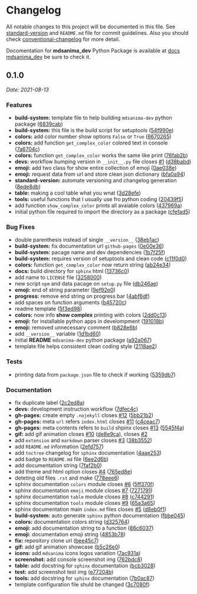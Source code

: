 # Changelog

All notable changes to this project will be documented in this file.
See [standard-version](https://github.com/conventional-changelog/standard-version)
and `README.md` file for commit guidelines. Also you should check [conventional-changelog](https://github.com/mdsanima/conventional-changelog) for more detail.

Docomentation for **mdsanima_dev** Python Package is available
at [docs mdsanima_dev](https://mdsanima-dev.github.io/mdsanima-dev/) be sure to check it.

## 0.1.0

*Date:* *2021-08-13*

### Features

* **build-system:** template file to help building `mdsanima-dev` python package ([6839cab](https://github.com/mdsanima-dev/mdsanima-dev/commit/6839cab06a55b1a3e04831b361d50daa293e35a6))
* **build-system:** this file is the build script for setuptools ([54f990e](https://github.com/mdsanima-dev/mdsanima-dev/commit/54f990e0117648be830bc18ecf1ac97c7128028d))
* **colors:** add color number show options `False` or `True` ([6670265](https://github.com/mdsanima-dev/mdsanima-dev/commit/6670265db59900e048cc90435f897852c0931ab5))
* **colors:** add function `get_complex_color` colored text in console ([7a6704c](https://github.com/mdsanima-dev/mdsanima-dev/commit/7a6704c350116595976a50f8091c7fa60ad2f27e))
* **colors:** function `get_complex_color` works the same like print ([76fab2b](https://github.com/mdsanima-dev/mdsanima-dev/commit/76fab2ba7fd348096b5e36065e575c01542d3366))
* **devs:** workflow bumping version in `__init__.py` file closes [#1](https://github.com/mdsanima-dev/mdsanima-dev/issues/1) ([d38babd](https://github.com/mdsanima-dev/mdsanima-dev/commit/d38babdeb405d4d4cd3d214a3dfe5a092b1799d8))
* **emoji:** add two class for show entire collection of emoji ([0ae038e](https://github.com/mdsanima-dev/mdsanima-dev/commit/0ae038e751534bd7dc226472af863929d0d9fc4f))
* **emoji:** request data from url and store clean json dictionary ([bfa0a94](https://github.com/mdsanima-dev/mdsanima-dev/commit/bfa0a946d0dfec09c079d255e46d43a44cc338a8))
* **standard-version:** automate versioning and changelog generation ([8ede8db](https://github.com/mdsanima-dev/mdsanima-dev/commit/8ede8db885e42372ffb22e482df988a0130479d5))
* **table:** making a cool table what you wnat ([3d28efe](https://github.com/mdsanima-dev/mdsanima-dev/commit/3d28efeb998922dd20e056623d4ae210ce7e7004))
* **tools:** useful functions that I usually use fro python coding ([20439f5](https://github.com/mdsanima-dev/mdsanima-dev/commit/20439f55c4f621502d9e46459085f51f7793d596))
* add function `show_complex_color` prints all avaiable colors ([437969a](https://github.com/mdsanima-dev/mdsanima-dev/commit/437969a61bc6a0d5f0093c061cc1a0064bd499a1))
* initial python file required to import the directory as a package ([cfefad5](https://github.com/mdsanima-dev/mdsanima-dev/commit/cfefad56a43d09d6e7f73972fa2e060576c0c7e7))

### Bug Fixes

* double parenthesis instead of single `__version__` ([38eb1ac](https://github.com/mdsanima-dev/mdsanima-dev/commit/38eb1ac331e0987b1dca985c1bf6a8eb981fd6e7))
* **build-system:** fix documentation url `github-pages` ([0e00e36](https://github.com/mdsanima-dev/mdsanima-dev/commit/0e00e360e6182c40d0671c410f6f345fe710a5d7))
* **build-system:** pacage name and dev dependencies ([1b7f25f](https://github.com/mdsanima-dev/mdsanima-dev/commit/1b7f25feddc0686e37323937f00c240c79d8cc9e))
* **build-system:** requires version of setuptools and clean code ([c11f0d0](https://github.com/mdsanima-dev/mdsanima-dev/commit/c11f0d0b20b41fcfffc428e450b528d61faa591c))
* **colors:** function `get_complex_color` now return string ([ab24e34](https://github.com/mdsanima-dev/mdsanima-dev/commit/ab24e342cec079bb8745dc724e92f53e16bf0cb0))
* **docs:** build directory for `sphinx` html ([13736c0](https://github.com/mdsanima-dev/mdsanima-dev/commit/13736c0f7d8918fda7dbc5412cad5e0f5dbb84e0))
* add name to `LICENSE` file ([3258000](https://github.com/mdsanima-dev/mdsanima-dev/commit/3258000bd33bf6270e42be9cd423bcccdf8d126d))
* new script `npm` and data pacage on `setup.py` file ([db246ae](https://github.com/mdsanima-dev/mdsanima-dev/commit/db246aecb639665743234904e209e526c63756d8))
* **emoji:** end of string parameter ([9ef92e0](https://github.com/mdsanima-dev/mdsanima-dev/commit/9ef92e075712dd33995f9693a54b0208ce23d4ee))
* **progress:** remove end string on progress bar ([4abf6df](https://github.com/mdsanima-dev/mdsanima-dev/commit/4abf6df0cf88cb34dceed0254acc440042871012))
* add spaces on function arguments ([b45720c](https://github.com/mdsanima-dev/mdsanima-dev/commit/b45720ce4adde3a2bebb75538db43b9e4da738cf))
* readme template ([5f3ed98](https://github.com/mdsanima-dev/mdsanima-dev/commit/5f3ed982a3320489e7c1148f83abdfc5c1273ec9))
* **colors:** now info **show complex** printing with colors ([2dd0c13](https://github.com/mdsanima-dev/mdsanima-dev/commit/2dd0c138a298a004dbd818a7f2184e8eb0db22b0))
* **emoji:** for installable python apps in develompment ([191018b](https://github.com/mdsanima-dev/mdsanima-dev/commit/191018b3b3c4ded9dd26829cdfb040067c73babf))
* **emoji:** removed unnecessary comment ([b828e6b](https://github.com/mdsanima-dev/mdsanima-dev/commit/b828e6ba8f8c5d5569a091f831a2fee8394c236d))
* add `__version__` variable ([1d1bd60](https://github.com/mdsanima-dev/mdsanima-dev/commit/1d1bd608ad73363ebf98c97cc2511db9869417c7))
* initial **README** `mdsanima-dev` python package ([a92a067](https://github.com/mdsanima-dev/mdsanima-dev/commit/a92a0676d5b98d54218aed636f47f1ff21e0060d))
* template file helps consistent clean coding style ([2118ae2](https://github.com/mdsanima-dev/mdsanima-dev/commit/2118ae228ac517a1d9c406346b45dd69e8a2478b))

### Tests

* printing data from `package.json` file to check if working ([5359db7](https://github.com/mdsanima-dev/mdsanima-dev/commit/5359db722d2b44754701b7f4a490297e4ce6287e))

### Documentation

* fix duplicate label ([2c2ed8a](https://github.com/mdsanima-dev/mdsanima-dev/commit/2c2ed8aaeb91177452391adf5c36e7ef3ea2fbc2))
* **devs:** development instruction workflow ([7dfec4c](https://github.com/mdsanima-dev/mdsanima-dev/commit/7dfec4c72584f4d907df500cbc70a8514733199c))
* **gh-pages:** create empty `.nojekyll` closes [#12](https://github.com/mdsanima-dev/mdsanima-dev/issues/12) ([5bb21b2](https://github.com/mdsanima-dev/mdsanima-dev/commit/5bb21b201c89951d794d88b2f4eb865f8b815ee0))
* **gh-pages:** meta `url` refers `index.html` closes [#11](https://github.com/mdsanima-dev/mdsanima-dev/issues/11) ([c4ceac7](https://github.com/mdsanima-dev/mdsanima-dev/commit/c4ceac7fdd3f5eeb64a42389d773f3ae3110149e))
* **gh-pages:** meta contents refers to `build` shpinx closes [#13](https://github.com/mdsanima-dev/mdsanima-dev/issues/13) ([5545f4a](https://github.com/mdsanima-dev/mdsanima-dev/commit/5545f4a5618b4ab955679ffb13743ed70594bf0d))
* **gif:** add gif animation closes [#10](https://github.com/mdsanima-dev/mdsanima-dev/issues/10) ([de8e9ca](https://github.com/mdsanima-dev/mdsanima-dev/commit/de8e9caa4fce235f21d2f3a2c58b13bcd94155a1)), closes [#2](https://github.com/mdsanima-dev/mdsanima-dev/issues/2)
* add `extension` and `markdown` parser closes [#3](https://github.com/mdsanima-dev/mdsanima-dev/issues/3) ([38b3552](https://github.com/mdsanima-dev/mdsanima-dev/commit/38b3552116817fce65fc1e6b45587e43a9e5faea))
* add `README.md` information ([2efd757](https://github.com/mdsanima-dev/mdsanima-dev/commit/2efd7574848e5f09b013f2efc98427a21b72d42d))
* add `toctree` changelog for `sphinx` documentation ([4aae253](https://github.com/mdsanima-dev/mdsanima-dev/commit/4aae2533f6edcae573baea5bb5cf82a24407cdf3))
* add badge to `README.md` file ([6ee2d6b](https://github.com/mdsanima-dev/mdsanima-dev/commit/6ee2d6b4a85852db6b3bd72c9dc921840dc54853))
* add documentation string ([7faf2b0](https://github.com/mdsanima-dev/mdsanima-dev/commit/7faf2b0213e8971fb073a6daac9f490cd0740f27))
* add theme and html option closes [#4](https://github.com/mdsanima-dev/mdsanima-dev/issues/4) ([765ed8e](https://github.com/mdsanima-dev/mdsanima-dev/commit/765ed8e6b8c57e1118428737c6f78cc0ac60089b))
* deteting old files `.rst` and make ([778eee6](https://github.com/mdsanima-dev/mdsanima-dev/commit/778eee6a88c60f21a11a79127e4efdc0e958f6f5))
* sphinx documentation `colors` module closes [#6](https://github.com/mdsanima-dev/mdsanima-dev/issues/6) ([5ff370f](https://github.com/mdsanima-dev/mdsanima-dev/commit/5ff370f66112987f544856b54a1a91bd2469af80))
* sphinx documentation `emoji` module closes [#7](https://github.com/mdsanima-dev/mdsanima-dev/issues/7) ([7271791](https://github.com/mdsanima-dev/mdsanima-dev/commit/727179192d844a744aeb0aac42f0f2ece05d27e8))
* sphinx documentation `table` module closes [#8](https://github.com/mdsanima-dev/mdsanima-dev/issues/8) ([c744291](https://github.com/mdsanima-dev/mdsanima-dev/commit/c74429171e74bdc223fbc6a405f0c3597d313b44))
* sphinx documentation `tools` module closes [#9](https://github.com/mdsanima-dev/mdsanima-dev/issues/9) ([65a3a65](https://github.com/mdsanima-dev/mdsanima-dev/commit/65a3a65c73e8b7655545a8200c11eedfb7562a63))
* sphinx documentation main `index.md` files closes [#5](https://github.com/mdsanima-dev/mdsanima-dev/issues/5) ([d8eb0f1](https://github.com/mdsanima-dev/mdsanima-dev/commit/d8eb0f16c07293cb52d2438d7d8e9713ae554e90))
* **build-system:** auto generate `sphinx` python documentation ([fbbe045](https://github.com/mdsanima-dev/mdsanima-dev/commit/fbbe045e01dc0a39f3d3baa12d0bd3ca6082b1b7))
* **colors:** documentation colors string ([d325764](https://github.com/mdsanima-dev/mdsanima-dev/commit/d32576405c5d87234f60be3ad749444996b0b23f))
* **emoji:** add documentation string to a function ([86c6037](https://github.com/mdsanima-dev/mdsanima-dev/commit/86c6037ca6db19b7b7ba5621c23f29befdd5fea6))
* **emoji:** documentation emoji string ([4853b78](https://github.com/mdsanima-dev/mdsanima-dev/commit/4853b788e5710d1ce965229f60342be0fb0dc00a))
* **fix:** repository clone url ([bee45c7](https://github.com/mdsanima-dev/mdsanima-dev/commit/bee45c726c14a68eb4b09e745e28836980c98314))
* **gif:** add gif animation showcase ([b5c26e0](https://github.com/mdsanima-dev/mdsanima-dev/commit/b5c26e09250f977712488e8a7d88ef05f508fa39))
* **icons:** add `mdsanima` icons logos variation ([7ac931a](https://github.com/mdsanima-dev/mdsanima-dev/commit/7ac931a6ac81f3b4bde45e4d9dfefc1056048bb0))
* **screenshot:** add console screenshot img ([762bdc8](https://github.com/mdsanima-dev/mdsanima-dev/commit/762bdc838b6776970fad0ebc028e4ece8c841990))
* **table:** add docstring for `sphinx` documentation ([bcb3028](https://github.com/mdsanima-dev/mdsanima-dev/commit/bcb302840b5609974dc3c7708016b8c0b4b2f3d9))
* **test:** add screenshot test img ([e77204b](https://github.com/mdsanima-dev/mdsanima-dev/commit/e77204b59065df1480c7fbe5761917daa8dfe0f0))
* **tools:** add docstring for `sphinx` documentation ([7b0ac87](https://github.com/mdsanima-dev/mdsanima-dev/commit/7b0ac87fea5ccee06c4f2177844587b1294036b4))
* template configuration file shuld be changed ([3c7080f](https://github.com/mdsanima-dev/mdsanima-dev/commit/3c7080fb64a72a55dbe7f18b4094e255b1cbd4ef))
